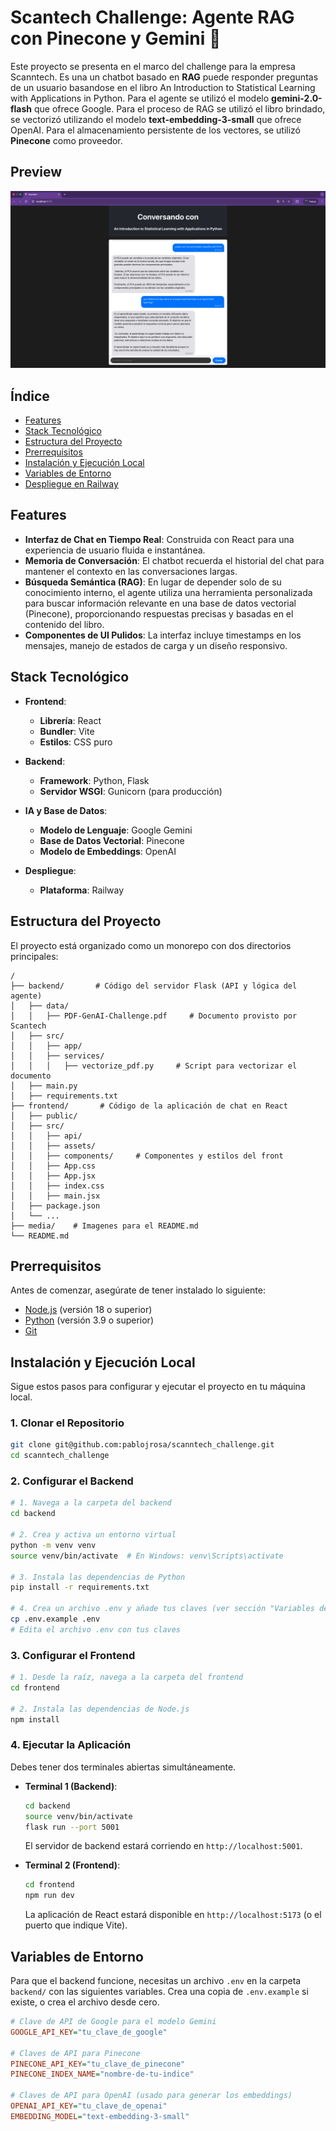 # Scantech Challenge: Agente RAG con Pinecone y Gemini 🤖

Este proyecto se presenta en el marco del challenge para la empresa Scanntech.
Es una un chatbot basado en **RAG** puede responder preguntas de un usuario basandose en el libro An Introduction to Statistical Learning with Applications in Python. 
Para el agente se utilizó el modelo **gemini-2.0-flash** que ofrece Google.
Para el proceso de RAG se utilizó el libro brindado, se vectorizó utilizando el modelo **text-embedding-3-small** que ofrece OpenAI.
Para el almacenamiento persistente de los vectores, se utilizó **Pinecone** como proveedor.

##  Preview

![Demo del Chatbot](media/example.png)

## Índice

- [Features](#features)
- [Stack Tecnológico](#stack-tecnológico)
- [Estructura del Proyecto](#estructura-del-proyecto)
- [Prerrequisitos](#prerrequisitos)
- [Instalación y Ejecución Local](#instalación-y-ejecución-local)
- [Variables de Entorno](#variables-de-entorno)
- [Despliegue en Railway](#despliegue-en-railway)

## Features

- **Interfaz de Chat en Tiempo Real**: Construida con React para una experiencia de usuario fluida e instantánea.
- **Memoria de Conversación**: El chatbot recuerda el historial del chat para mantener el contexto en las conversaciones largas.
- **Búsqueda Semántica (RAG)**: En lugar de depender solo de su conocimiento interno, el agente utiliza una herramienta personalizada para buscar información relevante en una base de datos vectorial (Pinecone), proporcionando respuestas precisas y basadas en el contenido del libro.
- **Componentes de UI Pulidos**: La interfaz incluye timestamps en los mensajes, manejo de estados de carga y un diseño responsivo.

## Stack Tecnológico

- **Frontend**:
  - **Librería**: React
  - **Bundler**: Vite
  - **Estilos**: CSS puro

- **Backend**:
  - **Framework**: Python, Flask
  - **Servidor WSGI**: Gunicorn (para producción)

- **IA y Base de Datos**:
  - **Modelo de Lenguaje**: Google Gemini
  - **Base de Datos Vectorial**: Pinecone
  - **Modelo de Embeddings**: OpenAI

- **Despliegue**:
  - **Plataforma**: Railway

## Estructura del Proyecto

El proyecto está organizado como un monorepo con dos directorios principales:

```
/
├── backend/       # Código del servidor Flask (API y lógica del agente)
│   ├── data/
│   │   ├── PDF-GenAI-Challenge.pdf     # Documento provisto por Scantech
│   ├── src/
│   │   ├── app/
│   │   ├── services/
│   │   │   ├── vectorize_pdf.py     # Script para vectorizar el documento
│   ├── main.py
│   ├── requirements.txt
├── frontend/       # Código de la aplicación de chat en React
│   ├── public/
│   ├── src/
│   │   ├── api/
│   │   ├── assets/
│   │   ├── components/     # Componentes y estilos del front
│   │   ├── App.css
│   │   ├── App.jsx
│   │   ├── index.css
│   │   ├── main.jsx
│   ├── package.json
│   └── ...
├── media/    # Imagenes para el README.md
└── README.md
```

## Prerrequisitos

Antes de comenzar, asegúrate de tener instalado lo siguiente:
- [Node.js](https://nodejs.org/en/) (versión 18 o superior)
- [Python](https://www.python.org/downloads/) (versión 3.9 o superior)
- [Git](https://git-scm.com/)

## Instalación y Ejecución Local

Sigue estos pasos para configurar y ejecutar el proyecto en tu máquina local.

### 1. Clonar el Repositorio

```bash
git clone git@github.com:pablojrosa/scanntech_challenge.git
cd scanntech_challenge
```

### 2. Configurar el Backend

```bash
# 1. Navega a la carpeta del backend
cd backend

# 2. Crea y activa un entorno virtual
python -m venv venv
source venv/bin/activate  # En Windows: venv\Scripts\activate

# 3. Instala las dependencias de Python
pip install -r requirements.txt

# 4. Crea un archivo .env y añade tus claves (ver sección "Variables de Entorno")
cp .env.example .env
# Edita el archivo .env con tus claves
```

### 3. Configurar el Frontend

```bash
# 1. Desde la raíz, navega a la carpeta del frontend
cd frontend

# 2. Instala las dependencias de Node.js
npm install
```

### 4. Ejecutar la Aplicación

Debes tener dos terminales abiertas simultáneamente.

- **Terminal 1 (Backend)**:
  ```bash
  cd backend
  source venv/bin/activate
  flask run --port 5001
  ```
  El servidor de backend estará corriendo en `http://localhost:5001`.

- **Terminal 2 (Frontend)**:
  ```bash
  cd frontend
  npm run dev
  ```
  La aplicación de React estará disponible en `http://localhost:5173` (o el puerto que indique Vite).

## Variables de Entorno

Para que el backend funcione, necesitas un archivo `.env` en la carpeta `backend/` con las siguientes variables. Crea una copia de `.env.example` si existe, o crea el archivo desde cero.

```ini
# Clave de API de Google para el modelo Gemini
GOOGLE_API_KEY="tu_clave_de_google"

# Claves de API para Pinecone
PINECONE_API_KEY="tu_clave_de_pinecone"
PINECONE_INDEX_NAME="nombre-de-tu-indice"

# Claves de API para OpenAI (usado para generar los embeddings)
OPENAI_API_KEY="tu_clave_de_openai"
EMBEDDING_MODEL="text-embedding-3-small"
```